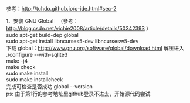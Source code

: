参考：http://tuhdo.github.io/c-ide.html#sec-2<br/>

1、安装  GNU Global   （参考：http://blog.csdn.net/vichie2008/article/details/50342393 ）<br/> 
sudo apt-get build-dep global<br />
sudo apt-get install libncurses5-dev libncursesw5-dev
<br />
下载 global：http://www.gnu.org/software/global/download.html 解压进入
<br/>./configure --with-sqlite3
<br/>make -j4
<br/>make check
<br/>sudo make install
<br/>sudo make installcheck<br/>
完成可检查是否成功 global --version<br />
ps: 由于第1行的参考地址里github登录不进去，开始源代码尝试

